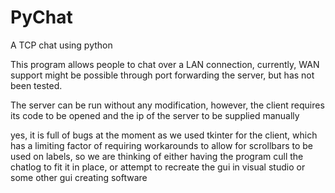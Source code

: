 # PyChat
A TCP chat using python

This program allows people to chat over a LAN connection, currently, WAN support might be possible through port forwarding the server, but has not been tested.

The server can be run without any modification, however, the client requires its code to be opened and the ip of the server to be supplied manually

yes, it is full of bugs at the moment as we used tkinter for the client, which has a limiting factor of requiring workarounds to allow for scrollbars to be used on labels, so we are thinking of either having the program cull the chatlog to fit it in place, or attempt to recreate the gui in visual studio or some other gui creating software
